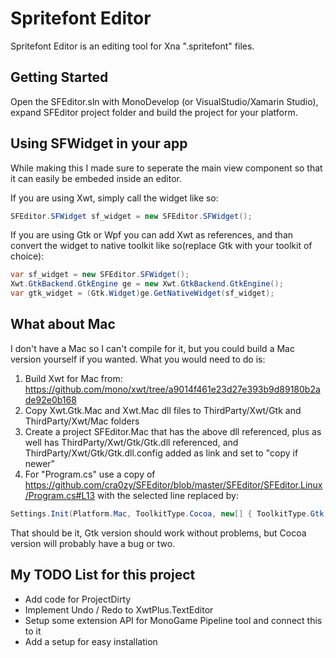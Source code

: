 # Spritefont Editor
Spritefont Editor is an editing tool for Xna ".spritefont" files.

Getting Started
---------------

Open the SFEditor.sln with MonoDevelop (or VisualStudio/Xamarin Studio), expand SFEditor project folder and build the project for your platform.

Using SFWidget in your app
--------------------------

While making this I made sure to seperate the main view component so that it can easily be embeded inside an editor.

If you are using Xwt, simply call the widget like so:
```c#
SFEditor.SFWidget sf_widget = new SFEditor.SFWidget();
```

If you are using Gtk or Wpf you can add Xwt as references, and than convert the widget to native toolkit like so(replace Gtk with your toolkit of choice):
```c#
var sf_widget = new SFEditor.SFWidget();
Xwt.GtkBackend.GtkEngine ge = new Xwt.GtkBackend.GtkEngine();
var gtk_widget = (Gtk.Widget)ge.GetNativeWidget(sf_widget);
```

What about Mac
--------------
I don't have a Mac so I can't compile for it, but you could build a Mac version yourself if you wanted. What you would need to do is:

1. Build Xwt for Mac from: https://github.com/mono/xwt/tree/a9014f461e23d27e393b9d89180b2ade92e0b168
2. Copy Xwt.Gtk.Mac and Xwt.Mac dll files to ThirdParty/Xwt/Gtk and ThirdParty/Xwt/Mac folders
3. Create a project SFEditor.Mac that has the above dll referenced, plus as well has ThirdParty/Xwt/Gtk/Gtk.dll referenced, and ThirdParty/Xwt/Gtk/Gtk.dll.config added as link and set to "copy if newer"
4. For "Program.cs" use a copy of https://github.com/cra0zy/SFEditor/blob/master/SFEditor/SFEditor.Linux/Program.cs#L13 with the selected line replaced by:
```c#
Settings.Init(Platform.Mac, ToolkitType.Cocoa, new[] { ToolkitType.Gtk, ToolkitType.Cocoa });
```
That should be it, Gtk version should work without problems, but Cocoa version will probably have a bug or two.

My TODO List for this project
-----------------------------
* Add code for ProjectDirty
* Implement Undo / Redo to XwtPlus.TextEditor
* Setup some extension API for MonoGame Pipeline tool and connect this to it
* Add a setup for easy installation

